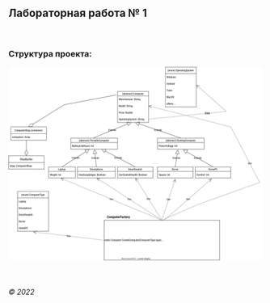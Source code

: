 ## Лабораторная работа № 1

&nbsp;    
### Структура проекта:  
![](scheme.svg)



&nbsp;  
###### © 2022